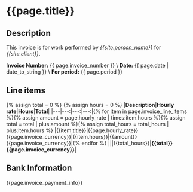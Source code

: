 
# {{page.title}} <a class="pdf-link" href="{{page.pdf_url}}" target="_blank"><span class="mega-octicon octicon-file-pdf"></span></a>

## Description

This invoice is for work performed by _{{site.person_name}}_ for _{{site.client}}_.


__Invoice Number:__ {{ page.invoice_number }} \\
__Date:__ {{ page.date | date_to_string }} \\
__For period:__ {{ page.period }}

## Line items

{% assign total = 0 %}
{% assign hours = 0 %}
|__Description__|__Hourly rate__|__Hours__|__Total__|
|---|---:|---:|---:|{% for item in page.invoice_line_items %}{% assign amount = page.hourly_rate | times:item.hours %}{% assign total = total | plus:amount %}{% assign total_hours = total_hours | plus:item.hours %}
|{{item.title}}|{{page.hourly_rate}} {{page.invoice_currency}}|{{item.hours}}|{{amount}} {{page.invoice_currency}}|{% endfor %}
|||{{total_hours}}|__{{total}} {{page.invoice_currency}}__|

## Bank Information

{{page.invoice_payment_info}}
